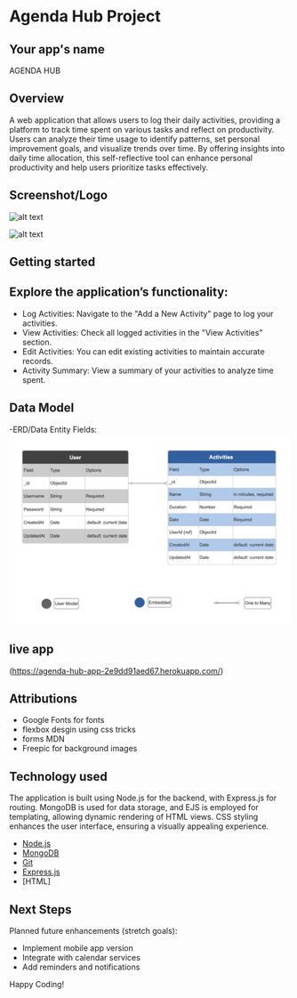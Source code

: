 # Agenda Hub Project

## Your app's name
AGENDA HUB 

## Overview
A web application that allows users to log their daily activities, providing a platform to track time spent on various tasks and reflect on productivity. Users can analyze their time usage to identify patterns, set personal improvement goals, and visualize trends over time. By offering insights into daily time allocation, this self-reflective tool can enhance personal productivity and help users prioritize tasks effectively.

## Screenshot/Logo 
![alt text](<images/Screenshot 2024-10-30 at 10.36.27 PM.png>)

![alt text](<images/Screenshot 2024-10-30 at 10.36.01 PM.png>)

## Getting started
## Explore the application’s functionality:
- Log Activities: Navigate to the "Add a New Activity" page to log your activities.
- View Activities: Check all logged activities in the "View Activities" section.
- Edit Activities: You can edit existing activities to maintain accurate records.
- Activity Summary: View a summary of your activities to analyze time spent.

## Data Model
-ERD/Data Entity Fields:
![alt text](<images/ERD diagram.png>)

## live app
(https://agenda-hub-app-2e9dd91aed67.herokuapp.com/)

## Attributions
- Google Fonts for fonts
- flexbox desgin using css tricks
- forms MDN
- Freepic for background images

## Technology used
The application is built using Node.js for the backend, with Express.js for routing. MongoDB is used for data storage, and EJS is employed for templating, allowing dynamic rendering of HTML views.
CSS styling enhances the user interface, ensuring a visually appealing experience.

- [Node.js](https://nodejs.org/) 
- [MongoDB](https://www.mongodb.com/) 
- [Git](https://git-scm.com/) 
- [Express.js](https://expressjs.com/())
- [HTML]

## Next Steps
Planned future enhancements (stretch goals):
- Implement mobile app version
- Integrate with calendar services
- Add reminders and notifications



Happy Coding!

